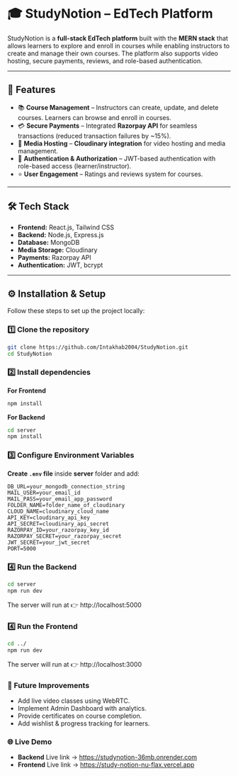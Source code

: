 # 🎓 StudyNotion – EdTech Platform  

StudyNotion is a **full-stack EdTech platform** built with the **MERN stack** that allows learners to explore and enroll in courses while enabling instructors to create and manage their own courses. The platform also supports video hosting, secure payments, reviews, and role-based authentication.  

---

## 🚀 **Features**  

- 📚 **Course Management** – Instructors can create, update, and delete courses. Learners can browse and enroll in courses.  
- 💳 **Secure Payments** – Integrated **Razorpay API** for seamless transactions (reduced transaction failures by ~15%).  
- 🎥 **Media Hosting** – **Cloudinary integration** for video hosting and media management.  
- 🔐 **Authentication & Authorization** – JWT-based authentication with role-based access (learner/instructor).  
- ⭐ **User Engagement** – Ratings and reviews system for courses.  

---

## 🛠️ **Tech Stack**  

- **Frontend:** React.js, Tailwind CSS  
- **Backend:** Node.js, Express.js  
- **Database:** MongoDB  
- **Media Storage:** Cloudinary  
- **Payments:** Razorpay API  
- **Authentication:** JWT, bcrypt  

---

## ⚙️ **Installation & Setup**  

Follow these steps to set up the project locally: 

### 1️⃣ Clone the repository  
```bash
git clone https://github.com/Intakhab2004/StudyNotion.git
cd StudyNotion
```

### 2️⃣ Install dependencies
**For Frontend**
```bash
npm install
```

**For Backend**
```bash
cd server
npm install
```

### 3️⃣ Configure Environment Variables
**Create `.env` file** inside **server** folder and add:  
   ```env
   DB_URL=your_mongodb_connection_string
   MAIL_USER=your_email_id
   MAIL_PASS=your_email_app_password
   FOLDER_NAME=folder_name_of_cloudinary
   CLOUD_NAME=cloudinary_cloud_name
   API_KEY=cloudinary_api_key
   API_SECRET=cloudinary_api_secret
   RAZORPAY_ID=your_razorpay_key_id
   RAZORPAY_SECRET=your_razorpay_secret
   JWT_SECRET=your_jwt_secret
   PORT=5000
   ```

### 4️⃣ Run the Backend
  ```bash
  cd server
  npm run dev
  ```
The server will run at 👉 http://localhost:5000

### 4️⃣ Run the Frontend
  ```bash
  cd ../
  npm run dev
  ```
The server will run at 👉 http://localhost:3000

### 🔮 Future Improvements
 - Add live video classes using WebRTC.
 - Implement Admin Dashboard with analytics.
 - Provide certificates on course completion.
 - Add wishlist & progress tracking for learners.

### 🌐 Live Demo
 - **Backend** Live link ->
  https://studynotion-36mb.onrender.com
 - **Frontend** Live link ->
  https://study-notion-nu-flax.vercel.app

